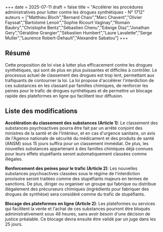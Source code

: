 +++
date = 2025-07-11
draft = false
title = "Accélérer les procédures administratives pour lutter contre les drogues synthétiques - N° 1712"
auteurs = ["Matthieu Bloch","Bernard Chaix","Marc Chavent","Olivier Fayssat","Bartolomé Lenoir","Sophie Ricourt Vaginay","Romain Baubry","Christophe Bentz","Sébastien Chenu","Edwige Diaz","Jonathan Gery","Géraldine Grangier","Sébastien Humbert","Laure Lavalette","Serge Muller","Laurence Robert-Dehault","Alexandre Sabatou"]
+++

## Résumé

Cette proposition de loi vise à lutter plus efficacement contre les drogues synthétiques, qui sont de plus en plus puissantes et difficiles à contrôler. Le processus actuel de classement des drogues est trop lent, permettant aux trafiquants de contourner la loi. La loi propose d'accélérer l'interdiction de ces substances en les classant par familles chimiques, de renforcer les peines pour le trafic de drogues synthétiques et de permettre un blocage rapide des plateformes en ligne qui facilitent leur diffusion.

## Liste des modifications

**Accélération du classement des substances (Article 1)**: Le classement des substances psychoactives pourra être fait par un arrêté conjoint des ministres de la santé et de l'Intérieur, et en cas d'urgence sanitaire, un avis de l'Agence nationale de sécurité du médicament et des produits de santé (ANSM) sous 15 jours suffira pour un classement immédiat. De plus, les nouvelles substances appartenant à des familles chimiques déjà connues pour leurs effets stupéfiants seront automatiquement classées comme illégales.

**Renforcement des peines pour le trafic (Article 2)**: Les nouvelles substances psychoactives classées sous le régime de l'interdiction provisoire seront traitées comme des stupéfiants majeurs en termes de sanctions. De plus, diriger ou organiser un groupe qui fabrique ou distribue illégalement des précurseurs chimiques (ingrédients pour fabriquer des drogues de synthèse) sera considéré comme du trafic de stupéfiants.

**Blocage des plateformes en ligne (Article 2)**: Les plateformes ou services qui facilitent la vente et l'achat de ces substances pourront être bloqués administrativement sous 48 heures, sans avoir besoin d'une décision de justice préalable. Ce blocage devra ensuite être validé par un juge dans les 25 jours.
